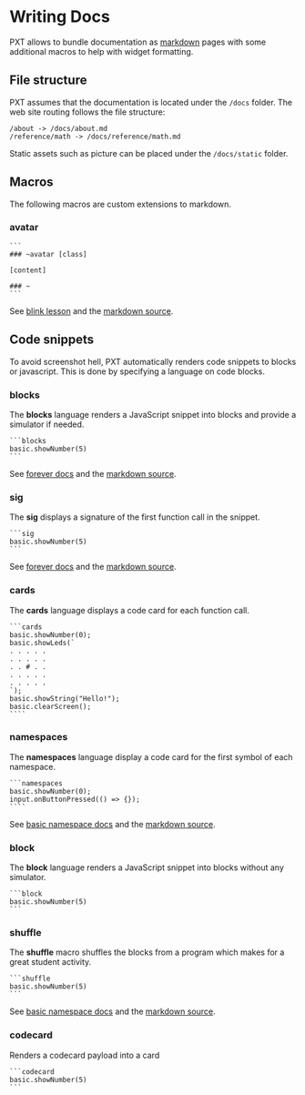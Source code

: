 # Writing Docs

PXT allows to bundle documentation as [markdown](https://github.com/adam-p/markdown-here/wiki/Markdown-Cheatsheet) pages
with some additional macros to help with widget formatting.

## File structure

PXT assumes that the documentation is located under the ``/docs`` folder. The web site routing follows the file structure:

```
/about -> /docs/about.md
/reference/math -> /docs/reference/math.md
```

Static assets such as picture can be placed under the ``/docs/static`` folder.

## Macros

The following macros are custom extensions to markdown.

### avatar

    ```
    ### ~avatar [class]

    [content]

    ### ~
    ```
    
See [blink lesson](https://m.pxt.io/lessons/blink/activity) 
and the [markdown source](https://github.com/Microsoft/pxt-microbit/blob/master/docs/lessons/blink/activity.md).
    

## Code snippets

To avoid screenshot hell, PXT automatically renders code snippets to blocks or javascript. This is done by specifying a language on code blocks.

### blocks

The **blocks** language renders a JavaScript snippet into blocks and provide a simulator if needed.

    ```blocks
    basic.showNumber(5)
    ```
See [forever docs](https://m.pxt.io/reference/basic/show-string) 
and the [markdown source](https://github.com/Microsoft/pxt-microbit/blob/master/docs/reference/basic/forever.md).

### sig

The **sig** displays a signature of the first function call in the snippet.

    ```sig
    basic.showNumber(5)
    ```

See [forever docs](https://m.pxt.io/reference/basic/show-string) 
and the [markdown source](https://github.com/Microsoft/pxt-microbit/blob/master/docs/reference/basic/forever.md).

### cards

The **cards** language displays a code card for each function call.

    ```cards
    basic.showNumber(0);
    basic.showLeds(`
    . . . . .
    . . . . .
    . . # . .
    . . . . .
    . . . . .
    `);
    basic.showString("Hello!");
    basic.clearScreen();
    ````
    
### namespaces

The **namespaces** language display a code card for the first symbol of each namespace.    

    ```namespaces
    basic.showNumber(0);
    input.onButtonPressed(() => {});
    ````
See [basic namespace docs](https://m.pxt.io/reference) 
and the [markdown source](https://github.com/Microsoft/pxt-microbit/blob/master/docs/reference.md).

### block

The **block** language renders a JavaScript snippet into blocks without any simulator.

    ```block
    basic.showNumber(5)
    ```

### shuffle

The **shuffle** macro shuffles the blocks from a program which makes for a great student activity.

    ```shuffle
    basic.showNumber(5)
    ```

See [basic namespace docs](https://m.pxt.io/reference/basic) 
and the [markdown source](https://github.com/Microsoft/pxt-microbit/blob/master/docs/reference/basic.md).

### codecard

Renders a codecard payload into a card

    ```codecard
    basic.showNumber(5)
    ```
  